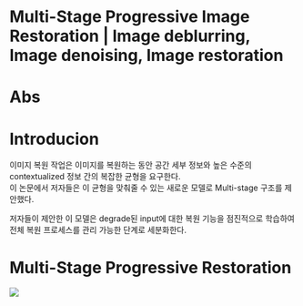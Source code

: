 # Multi-Stage Progressive Image Restoration | Image deblurring, Image denoising, Image restoration

# Abs

# Introducion
이미지 복원 작업은 이미지를 복원하는 동안 공간 세부 정보와 높은 수준의 contextualized 정보 간의 복잡한 균형을 요구한다.  
이 논문에서 저자들은 이 균형을 맞춰줄 수 있는 새로운 모델로 Multi-stage 구조를 제안했다.

저자들이 제안한 이 모델은 degrade된 input에 대한 복원 기능을 점진적으로 학습하여 전체 복원 프로세스를 관리 가능한 단계로 세분화한다.

# Multi-Stage Progressive Restoration
![](https://velog.velcdn.com/images%2Fdanielseo%2Fpost%2F11184905-a578-44ef-ae79-5b26b30d1ef2%2F%EC%BA%A1%EC%B2%98.PNG)
